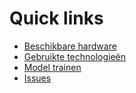 # Quick links

- [Beschikbare hardware](https://github.com/lucacelea/afstudeerproject/blob/main/doc/beschikbare-hardware.md)
- [Gebruikte technologieën](https://github.com/lucacelea/afstudeerproject/blob/main/doc/gebruikte-technologie%C3%ABn.md)
- [Model trainen](https://github.com/lucacelea/afstudeerproject/blob/main/doc/model-trainen.md)
- [Issues](https://github.com/lucacelea/afstudeerproject/blob/main/doc/issues.md)
